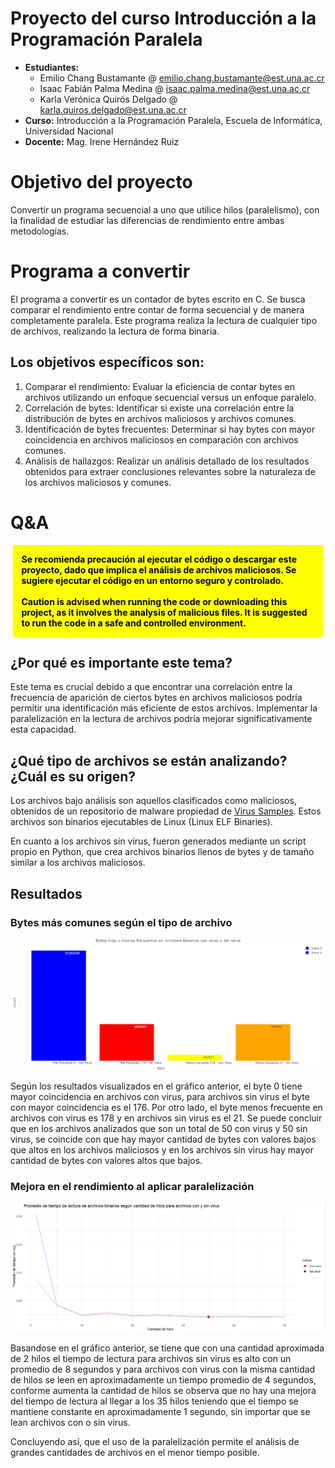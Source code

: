 # Proyecto del curso Introducción a la Programación Paralela

- **Estudiantes:**
  - Emilio Chang Bustamante @ [emilio.chang.bustamante@est.una.ac.cr](mailto:emilio.chang.bustamante@est.una.ac.cr)
  - Isaac Fabián Palma Medina @ [isaac.palma.medina@est.una.ac.cr](mailto:isaac.palma.medina@est.una.ac.cr)
  - Karla Verónica Quirós Delgado @ [karla.quiros.delgado@est.una.ac.cr](mailto:karla.quiros.delgado@est.una.ac.cr)
- **Curso:** Introducción a la Programación Paralela, Escuela de Informática, Universidad Nacional
- **Docente:** Mag. Irene Hernández Ruiz

# Objetivo del proyecto

Convertir un programa secuencial a uno que utilice hilos (paralelismo), con la finalidad de estudiar las diferencias de rendimiento entre ambas metodologías.

# Programa a convertir

El programa a convertir es un contador de bytes escrito en C. Se busca comparar el rendimiento entre contar de forma secuencial y de manera completamente paralela.
Este programa realiza la lectura de cualquier tipo de archivos, realizando la lectura de forma binaria.

## Los objetivos específicos son:

1. Comparar el rendimiento: Evaluar la eficiencia de contar bytes en archivos utilizando un enfoque secuencial versus un enfoque paralelo.
2. Correlación de bytes: Identificar si existe una correlación entre la distribución de bytes en archivos maliciosos y archivos comunes.
3. Identificación de bytes frecuentes: Determinar si hay bytes con mayor coincidencia en archivos maliciosos en comparación con archivos comunes.
4. Análisis de hallazgos: Realizar un análisis detallado de los resultados obtenidos para extraer conclusiones relevantes sobre la naturaleza de los archivos maliciosos y comunes.
   
# Q&A

<div style="
   padding: 1em; 
   background-color: yellow; 
   border-radius: 0.25em;
   font-weight: bold;
   color: black;
   margin: 0.25em;
">
   Se recomienda precaución al ejecutar el código o descargar este proyecto, dado que implica el análisis de archivos maliciosos. Se sugiere ejecutar el código en un entorno seguro y controlado.
   <br>
   <br>
   Caution is advised when running the code or downloading this project, as it involves the analysis of malicious files. It is suggested to run the code in a safe and controlled environment.
</div>

## ¿Por qué es importante este tema?

Este tema es crucial debido a que encontrar una correlación entre la frecuencia de aparición de ciertos bytes en archivos maliciosos podría permitir una identificación más eficiente de estos archivos. Implementar la paralelización en la lectura de archivos podría mejorar significativamente esta capacidad.

## ¿Qué tipo de archivos se están analizando? ¿Cuál es su origen?

Los archivos bajo análisis son aquellos clasificados como maliciosos, obtenidos de un repositorio de malware propiedad de [Virus Samples](https://github.com/MalwareSamples/Linux-Malware-Samples?tab=readme-ov-file). Estos archivos son binarios ejecutables de Linux (Linux ELF Binaries).

En cuanto a los archivos sin virus, fueron generados mediante un script propio en Python, que crea archivos binarios llenos de bytes y de tamaño similar a los archivos maliciosos.

## Resultados

### Bytes más comunes según el tipo de archivo

![](results/count_vs_byte.png)

Según los resultados visualizados en el gráfico anterior, el byte 0 tiene mayor coincidencia en archivos con virus, para archivos sin virus el byte con mayor coincidencia es el 176. Por otro lado, el byte menos frecuente en archivos con virus es 178 y en archivos sin virus es el 21.
Se puede concluir que en los archivos analizados que son un total de 50 con virus y 50 sin virus, se coincide con que hay mayor cantidad de bytes con valores bajos que altos en los archivos maliciosos y en los archivos sin virus hay mayor cantidad de bytes con valores altos que bajos.

### Mejora en el rendimiento al aplicar paralelización

![](results/time_vs_threads.png)

Basandose en el gráfico anterior, se tiene que con una cantidad aproximada de 2 hilos el tiempo de lectura para archivos sin virus es alto con un promedio de 8 segundos y para archivos con virus con la misma cantidad de hilos se leen en aproximadamente un tiempo promedio de 4 segundos, conforme aumenta la cantidad de hilos se observa que no hay una mejora del tiempo de lectura al llegar a los 35 hilos teniendo que el tiempo se mantiene constante en aproximadamente 1 segundo, sin importar que se lean archivos con o sin virus.

Concluyendo así, que el uso de la paralelización permite el análisis de grandes cantidades de archivos en el menor tiempo posible.
